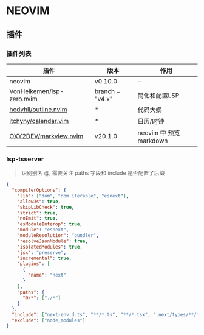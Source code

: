 # NEOVIM

## 插件

### 插件列表

| 插件                                                              | 版本            | 作用                   |
| ----------------------------------------------------------------- | --------------- | ---------------------- |
| neovim                                                            | v0.10.0         | -                      |
| VonHeikemen/lsp-zero.nvim                                         | branch = "v4.x" | 简化和配置LSP          |
| [hedyhli/outline.nvim](https://github.com/hedyhli/outline.nvim)   | \*              | 代码大纲               |
| [itchyny/calendar.vim](https://github.com/itchyny/calendar.vim)   | \*              | 日历/时钟              |
| [OXY2DEV/markview.nvim](https://github.com/OXY2DEV/markview.nvim) | v20.1.0         | neovim 中 预览markdown |

### lsp-tsserver

> 识别别名 @, 需要关注 paths 字段和 include 是否配置了后缀

```json
{
  "compilerOptions": {
    "lib": ["dom", "dom.iterable", "esnext"],
    "allowJs": true,
    "skipLibCheck": true,
    "strict": true,
    "noEmit": true,
    "esModuleInterop": true,
    "module": "esnext",
    "moduleResolution": "bundler",
    "resolveJsonModule": true,
    "isolatedModules": true,
    "jsx": "preserve",
    "incremental": true,
    "plugins": [
      {
        "name": "next"
      }
    ],
    "paths": {
      "@/*": ["./*"]
    }
  },
  "include": ["next-env.d.ts", "**/*.ts", "**/*.tsx", ".next/types/**/*.ts"],
  "exclude": ["node_modules"]
}
```

